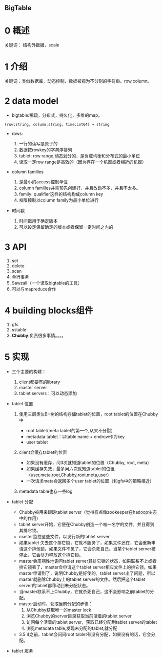 BigTable
---

# 0 概述

关键词： 结构外数据，scale

# 1 介绍

关键词：类似数据库，动态控制，数据被视为不分割的字符串。row,column。

# 2 data model

* bigtable:稀疏，分布式，持久化，多维的map。

```
(row:string, column:string, time:int64) → string
```

* rows: 
    1. 一行的读写是原子的
    2. 数据按rowkey的字典序排列
    3. tablet: row range,动态划分的，是负载均衡和分布式的最小单位
    4. 读取一定row range是高效的（因为存在一个机器或者相近的机器）

* column families
    1. 是最小的access控制单位
    2. column families并需预先创建好，并且改动不多，并且不太多。
    3. family: qualifier这样的结构构成column key
    4. 权限控制以column family为最小单位进行

* 时间戳

    1. 时间戳用于确定版本
    2. 可以设定保留确定的版本或者保留一定时间之内的

# 3 API

1. set
2. delete
3. scan
4. 单行事务
5. Sawzall（一个读取bigtable的工具）
6. 可以与mapreduce合作

# 4 building blocks组件

1. gfs
2. sstable
3. **Chubby**:负责很多事情。。。。

# 5 实现

* 三个主要的构建：
   1. client都要有的library
   2. master server
   3. tablet servers：可以动态添加

* tablet 位置

    1. 使用三层类似B+树的结构存储tablet的位置，root tablet的位置在Chubby中
        * root tablet(meta tablet的第一个,从来不分裂）
        * metadata tablet：以table name + endrow作为key 
        * user tablet
    
    2. client会缓存tablet的位置
        * 如果没有缓存，问3次就知道tablet的位置（Chubby, root, meta）
        * 如果缓存失效，最多问六次就知道tablet的位置（user,meta,root,Chubby,root,meta,user）
        * 一次请求meta会返回多个user tablet的位置（和gfs中的策略相近）
    
    3. metadata table也存一些log
 
 * tablet 分配
    
    * Chubby被用来跟踪tablet server（觉得有点像zookeeper在hadoop生态中的作用）
    * tablet server开始，它便在Chubby创造一个唯一名字的文件，并且得到其排它锁。
    * master监控这些文件，以发行新的tablet server
    * 如果tablet 失去这个排它锁，它就不服务了，如果文件还在，它会重新申请这个排他锁，如果文件不见了，它会杀死自己。当某个tablet server被停止，它会尽力释放这个排它锁。
    * master会周期性地询问tablet server其排它锁的状态，如果联系不上或者排它锁丢了，master会申请这个tablet server相应文件上的排它锁，如果master申请到了，说明Chubby是好使的，tablet server出了问题，所以master就删除Chubby上的tablet server的文件。然后把这个tablet server的tablet都移动到未分配状态。
    * 当master联系不上Chubby，它就杀死自己，这不会影响之前tablet的分配。
    * master启动时，获取当前分配的步骤：
        1. 从Chubby获取唯一的master lock
        2. 浏览Chubby的server目录获取当前活着的tablet server
        3. 访问每个活着的tablet server，获取已经分配到tablet server的tablet
        4. 浏览metadata table,发现未分配的tablet,就分配
    * 3.5 4之前，tablet会问问root tablet有没有分配，如果没有的话，它会分配。

* tablet 服务

    





















